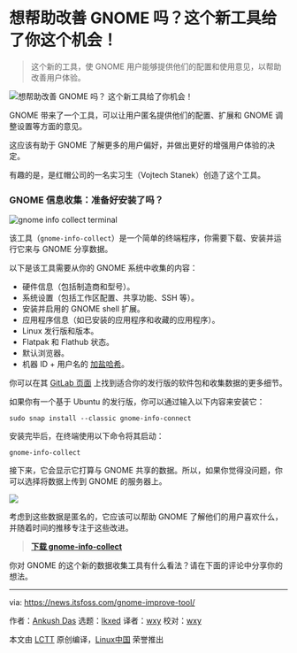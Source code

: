[#]: subject: "Want to Help Improve GNOME? This New Tool Gives You the Chance!"
[#]: via: "https://news.itsfoss.com/gnome-improve-tool/"
[#]: author: "Ankush Das https://news.itsfoss.com/author/ankush/"
[#]: collector: "lkxed"
[#]: translator: "wxy"
[#]: reviewer: "wxy"
[#]: publisher: "wxy"
[#]: url: "https://linux.cn/article-14972-1.html"

想帮助改善 GNOME 吗？这个新工具给了你这个机会！
======

> 这个新的工具，使 GNOME 用户能够提供他们的配置和使用意见，以帮助改善用户体验。

![想帮助改善 GNOME 吗？ 这个新工具给了你机会！][1] 

GNOME 带来了一个工具，可以让用户匿名提供他们的配置、扩展和 GNOME 调整设置等方面的意见。

这应该有助于 GNOME 了解更多的用户偏好，并做出更好的增强用户体验的决定。

有趣的是，是红帽公司的一名实习生（Vojtech Stanek）创造了这个工具。

###  GNOME 信息收集：准备好安装了吗？

![gnome info collect terminal][2]

该工具（`gnome-info-collect`）是一个简单的终端程序，你需要下载、安装并运行它来与 GNOME 分享数据。

以下是该工具需要从你的 GNOME 系统中收集的内容：

* 硬件信息（包括制造商和型号）。
* 系统设置（包括工作区配置、共享功能、SSH 等）。
* 安装并启用的 GNOME shell 扩展。
* 应用程序信息（如已安装的应用程序和收藏的应用程序）。
* Linux 发行版和版本。
* Flatpak 和 Flathub 状态。
* 默认浏览器。
* 机器 ID + 用户名的 [加盐哈希][3]。

你可以在其 [GitLab 页面][4] 上找到适合你的发行版的软件包和收集数据的更多细节。

如果你有一个基于 Ubuntu 的发行版，你可以通过输入以下内容来安装它：

```
sudo snap install --classic gnome-info-connect
```

安装完毕后，在终端使用以下命令将其启动：

```
gnome-info-collect
```

接下来，它会显示它打算与 GNOME 共享的数据。所以，如果你觉得没问题，你可以选择将数据上传到 GNOME 的服务器上。

![][5]

考虑到这些数据是匿名的，它应该可以帮助 GNOME 了解他们的用户喜欢什么，并随着时间的推移专注于这些改进。

> **[下载 gnome-info-collect][6]**

你对 GNOME 的这个新的数据收集工具有什么看法？请在下面的评论中分享你的想法。 

--------------------------------------------------------------------------------

via: https://news.itsfoss.com/gnome-improve-tool/

作者：[Ankush Das][a]
选题：[lkxed][b]
译者：[wxy](https://github.com/wxy)
校对：[wxy](https://github.com/wxy)

本文由 [LCTT](https://github.com/LCTT/TranslateProject) 原创编译，[Linux中国](https://linux.cn/) 荣誉推出

[a]: https://news.itsfoss.com/author/ankush/
[b]: https://github.com/lkxed
[1]: https://news.itsfoss.com/content/images/size/w1200/2022/08/gnome-improvement-tool.jpg
[2]: https://news.itsfoss.com/content/images/2022/08/gnome-info-collect-terminal.png
[3]: https://en.wikipedia.org/wiki/Salt_(cryptography)
[4]: https://gitlab.gnome.org/vstanek/gnome-info-collect/
[5]: https://news.itsfoss.com/content/images/2022/08/gnome-info-collect-sharing.png
[6]: https://gitlab.gnome.org/vstanek/gnome-info-collect/
